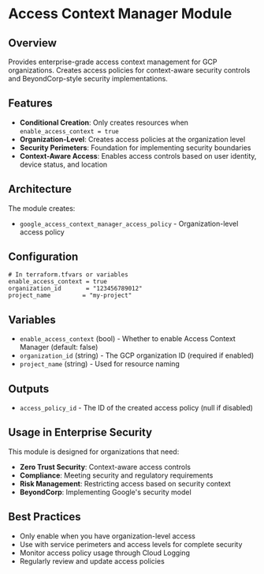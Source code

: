 # Access Context Manager Module

## Overview
Provides enterprise-grade access context management for GCP organizations. Creates access policies for context-aware security controls and BeyondCorp-style security implementations.

## Features
- **Conditional Creation**: Only creates resources when `enable_access_context = true`
- **Organization-Level**: Creates access policies at the organization level
- **Security Perimeters**: Foundation for implementing security boundaries
- **Context-Aware Access**: Enables access controls based on user identity, device status, and location

## Architecture
The module creates:
- `google_access_context_manager_access_policy` - Organization-level access policy

## Configuration
```hcl
# In terraform.tfvars or variables
enable_access_context = true
organization_id       = "123456789012"
project_name         = "my-project"
```

## Variables
- `enable_access_context` (bool) - Whether to enable Access Context Manager (default: false)
- `organization_id` (string) - The GCP organization ID (required if enabled)
- `project_name` (string) - Used for resource naming

## Outputs
- `access_policy_id` - The ID of the created access policy (null if disabled)

## Usage in Enterprise Security
This module is designed for organizations that need:
- **Zero Trust Security**: Context-aware access controls
- **Compliance**: Meeting security and regulatory requirements
- **Risk Management**: Restricting access based on security context
- **BeyondCorp**: Implementing Google's security model

## Best Practices
- Only enable when you have organization-level access
- Use with service perimeters and access levels for complete security
- Monitor access policy usage through Cloud Logging
- Regularly review and update access policies
